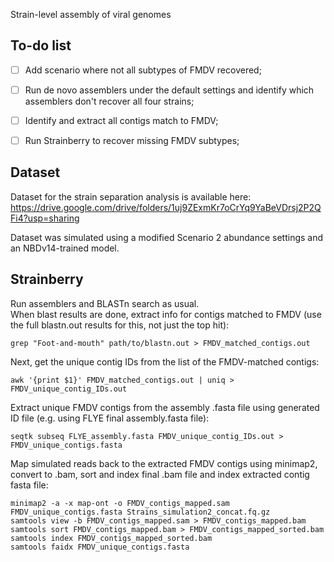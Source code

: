 Strain-level assembly of viral genomes    

## To-do list  

- [ ] Add scenario where not all subtypes of FMDV recovered;
- [ ] Run de novo assemblers under the default settings and identify which assemblers don't recover all four strains;
- [ ] Identify and extract all contigs match to FMDV;  
- [ ] Run Strainberry to recover missing FMDV subtypes;


## Dataset  

Dataset for the strain separation analysis is available here: https://drive.google.com/drive/folders/1uj9ZExmKr7oCrYq9YaBeVDrsj2P2QFi4?usp=sharing  

Dataset was simulated using a modified Scenario 2 abundance settings and an NBDv14-trained model.  

## Strainberry  

Run assemblers and BLASTn search as usual.  
When blast results are done, extract info for contigs matched to FMDV (use the full blastn.out results for this, not just the top hit):  
```
grep "Foot-and-mouth" path/to/blastn.out > FMDV_matched_contigs.out
```

Next, get the unique contig IDs from the list of the FMDV-matched contigs:  
```
awk '{print $1}' FMDV_matched_contigs.out | uniq > FMDV_unique_contig_IDs.out
```

Extract unique FMDV contigs from the assembly .fasta file using generated ID file (e.g. using FLYE final assembly.fasta file):  
```
seqtk subseq FLYE_assembly.fasta FMDV_unique_contig_IDs.out > FMDV_unique_contigs.fasta
```

Map simulated reads back to the extracted FMDV contigs using minimap2, convert to .bam, sort and index final .bam file and index extracted contig fasta file:  
```
minimap2 -a -x map-ont -o FMDV_contigs_mapped.sam FMDV_unique_contigs.fasta Strains_simulation2_concat.fq.gz
samtools view -b FMDV_contigs_mapped.sam > FMDV_contigs_mapped.bam
samtools sort FMDV_contigs_mapped.bam > FMDV_contigs_mapped_sorted.bam
samtools index FMDV_contigs_mapped_sorted.bam
samtools faidx FMDV_unique_contigs.fasta
```



